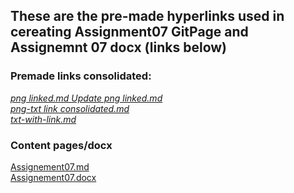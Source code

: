 ## These are the pre-made hyperlinks used in cereating Assignment07 GitPage and Assignemnt 07 docx (links below) 

### Premade links consolidated:

*[png linked.md	Update png linked.md](https://github.com/ksteve3/ITFDN100_MOD07/blob/master/docs/snips/png%20linked.md)*<br/>
*[png-txt link consolidated.md](https://github.com/ksteve3/ITFDN100_MOD07/blob/master/docs/snips/png-txt%20link%20consolidated.md)*<br/>
*[txt-with-link.md](https://github.com/ksteve3/ITFDN100_MOD07/blob/master/docs/snips/txt-with-link.md)*<br/>

### Content pages/docx

[Assignement07.md](https://github.com/ksteve3/ITFDN100_MOD07/blob/master/docs/Assignment07/Assignment07.md)<br/>
[Assignement07.docx](https://github.com/ksteve3/ITFDN100_MOD07/blob/master/docs/Assignment07/Assignement07.docx)<br/>
